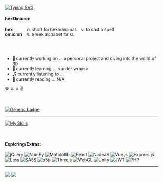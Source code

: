 
<a href="https://git.io/typing-svg"><img src="https://readme-typing-svg.demolab.com?font=Fira+Code&pause=1500&color=6CF792&vCenter=true&width=435&lines=Hello+there!+" alt="Typing SVG" /></a>

<!--  வணக்கம்  नमस्ते  Salut! -->

<!-- **hexomicron/hexOmicron** is a ✨ _special_ ✨ repository because its `README.md` (this file) appears on your GitHub profile. -->

#### hexOmicron
 
 **hex** &ensp;  &ensp;  &ensp;  &ensp; _n._ short for hexadecimal. &ensp; _v._ to cast a spell.
<br>
 **omicron**  &ensp; _n._ Greek alphabet for O. 

<br>
<br>
    
- 🔭  currently working on ... a personal project and diving into the world of 3D
- 🌱 currently learning ... \<under wraps\>
- ♫  currently listening to ...
- 📖 currently reading ... N/A

⚒ ⚔ ☠	✌

<br>

[![Generic badge](https://img.shields.io/badge/status-active-7fffd4.svg)](https://shields.io/)

---

[![My Skills](https://skillicons.dev/icons?i=figma,blender,ai,ps,vscode,c,cpp,py,js,html,css,bootstrap,git,latex,md&perline=15&theme=dark)](https://skillicons.dev)

<br>


#### Exploring/Extras: <br> 
![jQuery](https://img.shields.io/badge/jquery-%230769AD.svg?style=for-the-badge&logo=jquery&logoColor=white)
![NumPy](https://img.shields.io/badge/numpy-%23013243.svg?style=for-the-badge&logo=numpy&logoColor=white) 
![Matplotlib](https://img.shields.io/badge/Matplotlib-%23ffffff.svg?style=for-the-badge&logo=Matplotlib&logoColor=black)
![React](https://img.shields.io/badge/react-%2320232a.svg?style=for-the-badge&logo=react&logoColor=%2361DAFB)
![NodeJS](https://img.shields.io/badge/node.js-6DA55F?style=for-the-badge&logo=node.js&logoColor=white)
![Vue.js](https://img.shields.io/badge/vuejs-%2335495e.svg?style=for-the-badge&logo=vuedotjs&logoColor=%234FC08D)
![Express.js](https://img.shields.io/badge/express.js-%23404d59.svg?style=for-the-badge&logo=express&logoColor=%2361DAFB)
![Less](https://img.shields.io/badge/less-2B4C80?style=for-the-badge&logo=less&logoColor=white)
![SASS](https://img.shields.io/badge/SASS-hotpink.svg?style=for-the-badge&logo=SASS&logoColor=white)
![p5js](https://img.shields.io/badge/p5.js-ED225D?style=for-the-badge&logo=p5.js&logoColor=FFFFFF)
![Threejs](https://img.shields.io/badge/threejs-black?style=for-the-badge&logo=three.js&logoColor=white)
![WebGL](https://img.shields.io/badge/WebGL-990000?logo=webgl&logoColor=white&style=for-the-badge)
![Unity](https://img.shields.io/badge/unity-%23000000.svg?style=for-the-badge&logo=unity&logoColor=white)
![JWT](https://img.shields.io/badge/JWT-black?style=for-the-badge&logo=JSON%20web%20tokens)
![PHP](https://img.shields.io/badge/php-%23777BB4.svg?style=for-the-badge&logo=php&logoColor=white)



<!---
![header](https://capsule-render.vercel.app/api?type=transparent&color=7fffd4&height=300&section=header&text=hexomicron%20&animation=fadeIn&fontColor=7fffd4&fontSize=48)

&color=0:7fffd4,100:a82da8 ---->

---

<a href="(https://github.com/anuraghazra/github-readme-stats">
  <img align="center" src="https://github-readme-stats.vercel.app/api?username=hexomicron&count_private=true&show_icons=true&theme=high-contrast&title_color=b6f8e2&text_color=476969&icon_color=7fffd4&bg_color=000000&hide_border=true&include_all_commits=true&custom_title=hexomicron%27s%20stats&hide=stars,contribs" />
</a>
<a href="https://github.com/anuraghazra/github-readme-stats">
  <img align="center" src="https://github-readme-stats.vercel.app/api/top-langs/?username=hexomicron&layout=compact&custom_title=i%20code%20with%0A&show_icon=true&theme=high-contrast&title_color=b6f8e2&text_color=476969&icon_color=7fffd4&bg_color=000000&hide_border=true" />
</a> 

<!---

[![stuff I code with](https://github-readme-stats.vercel.app/api/top-langs/?username=hexomicron&layout=compact&custom_title=i%20code%20with%0A&show_icon=true&theme=high-contrast&title_color=b6f8e2&text_color=476969&icon_color=7fffd4&bg_color=000000&hide_border=true)](https://github.com/anuraghazra/github-readme-stats)



[![hexomicron's stats](https://github-readme-stats.vercel.app/api?username=hexomicron&count_private=true&show_icons=true&theme=high-contrast&title_color=b6f8e2&text_color=476969&icon_color=7fffd4&bg_color=000000&hide_border=true&include_all_commits=true&custom_title=hexomicron%27s%20stats)](https://github.com/anuraghazra/github-readme-stats)


--->

<!---
<a href="https://github.com/hexomicron/open-cs-course">
  <img align="center" src="https://github-readme-stats.vercel.app/api/pin/?username=hexomicron&repo=open-cs-course" />
</a> --->
